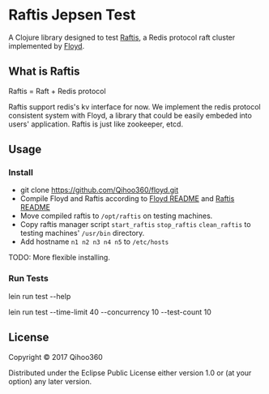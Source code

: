 # Raftis Jepsen Test

A Clojure library designed to test [Raftis](https://github.com/Qihoo360/floyd/tree/master/floyd/example/redis), a Redis protocol raft cluster implemented by [Floyd](https://github.com/Qihoo360/floyd).

## What is Raftis

Raftis = Raft + Redis protocol

Raftis support redis's kv interface for now. We implement the redis protocol consistent system with Floyd, a library that could be easily embeded into users' application. Raftis is just like zookeeper, etcd.

## Usage

### Install

- git clone https://github.com/Qihoo360/floyd.git
- Compile Floyd and Raftis according to [Floyd README](https://github.com/Qihoo360/floyd) and [Raftis README](https://github.com/Qihoo360/floyd/tree/master/floyd/example/redis)
- Move compiled raftis to `/opt/raftis` on testing machines.
- Copy raftis manager script `start_raftis` `stop_raftis` `clean_raftis` to testing machines' `/usr/bin` directory.
- Add hostname `n1 n2 n3 n4 n5` to `/etc/hosts`

TODO: More flexible installing.

### Run Tests

lein run test --help

lein run test --time-limit 40 --concurrency 10 --test-count 10

## License

Copyright © 2017 Qihoo360

Distributed under the Eclipse Public License either version 1.0 or (at
your option) any later version.
